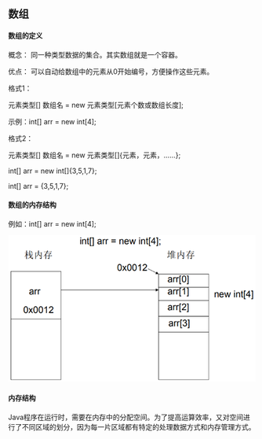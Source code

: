 ## 数组

#### 数组的定义

概念： 同一种类型数据的集合。其实数组就是一个容器。

优点： 可以自动给数组中的元素从0开始编号，方便操作这些元素。

格式1：

元素类型\[\] 数组名 = new 元素类型\[元素个数或数组长度\];

示例：int\[\] arr = new int\[4\];

格式2：

元素类型\[\] 数组名 = new 元素类型\[\]{元素，元素，……};

int\[\] arr = new int\[\]{3,5,1,7};

int\[\] arr = {3,5,1,7};

#### 数组的内存结构

例如：int\[\] arr = new int\[4\];

![](/assets/数组内存.png)

#### 内存结构

 Java程序在运行时，需要在内存中的分配空间。为了提高运算效率，又对空间进行了不同区域的划分，因为每一片区域都有特定的处理数据方式和内存管理方式。



